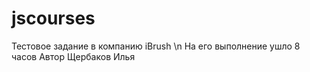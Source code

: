# jscourses
Тестовое задание в компанию iBrush \n
На его выполнение ушло 8 часов
Автор Щербаков Илья
